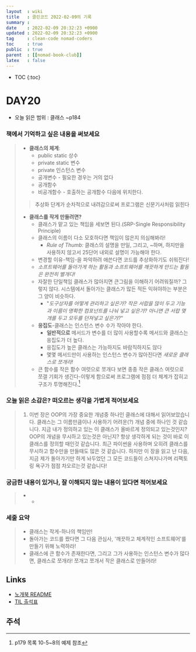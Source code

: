 ```yaml
---
layout  : wiki
title   : 클린코드 2022-02-09의 기록
summary : 
date    : 2022-02-09 20:32:23 +0900
updated : 2022-02-09 20:32:23 +0900
tag     : clean-code nomad-coders
toc     : true
public  : true
parent  : [[nomad-book-club]]
latex   : false
---
```

* TOC
{:toc}

# DAY20
* 오늘 읽은 범위 : 클래스 ~p184

### 책에서 기억하고 싶은 내용을 써보세요
> * **클래스의 체계**:
>     * public static 상수
>     * private static 변수
>     * private 인스턴스 변수
>     * 공개변수 - 필요한 경우는 거의 없다
>     * 공개함수
>     * 비공개함수 - 호출하는 공개함수 다음에 위치한다.
> 
> > 추상화 단계가 순차적으로 내려감으로써 프로그램은 신문기사처럼 읽힌다
> 
> * **클래스를 작게 만들려면?**
>     * 클래스가 맡고 있는 책임을 세보면 된다.(SRP-Single Responsibility Principle)
>     * 클래스의 이름이 다소 모호하다면 책임이 많은지 의심해봐라!
>         * *Rule of Thumb:* 클래스의 설명을 만일, 그리고, ~하며, 하지만을 사용하지 않고서 25단어 내외로 설명이 가능해야 한다.
>     * 변경할 이유-책임-을 파악하려 애쓴다면 코드를 추상화하기도 쉬워진다!
>     * *소프트웨어를 돌아가게 하는 활동과 소프트웨어를 깨끗하게 만드는 활동은 완전히 별개다!*
>     * 자잘한 단일책임 클래스가 많아지면 큰그림을 이해하기 어려워질까? 그렇지 않다. 시스템에서 돌아가는 클래스가 많든 적든 익혀야하는 부분은 그 양이 비슷하다.
>         * "*도구상자를 어떻게 관리하고 싶은가? 작은 서랍을 많이 두고 기능과 이름이 명확한 컴포넌트를 나눠 넣고 싶은가? 아니면 큰 서랍 몇개를 두고 모두를 던져넣고 싶은가?*"
>     * **응집도**-클래스는 인스턴스 변수 수가 작아야 한다.
>         * **일반적으로** 메서드가 변수를 더 많이 사용할수록 메서드와 클래스는 응집도가 더 높다.
>         * 응집도가 높은 클래스는 가능하지도 바람직하지도 않다
>         * 몇몇 메서드만이 사용하는 인스턴스 변수가 많아진다면 *새로운 클래스로 쪼개라!*
>     * 큰 함수를 작은 함수 여럿으로 쪼개다 보면 종종 작은 클래스 여럿으로 쪼갤 기회가 생긴다-이렇게 함으로써 프로그램에 점점 더 체계가 잡히고 구조가 투명해진다.[^PRIME_PRINTER-1]

### 오늘 읽은 소감은? 떠오르는 생각을 가볍게 적어보세요
> 1. 이번 장은 OOP의 가장 중요한 개념중 하나인 클래스에 대해서 읽어보았습니다. 클래스는 그 이름만큼이나 사용하기 어려운(?) 개념 중에 하나인 것 같습니다. 지금 내가 정의하고 있는 이 클래스가 올바르게 정의되고 있는것인지? OOP의 개념을 무시하고 있는것은 아닌지? 항상 생각하게 되는 것이 바로 이 클래스를 정의할 때인것 같습니다. 최근 파이썬을 사용하며 오히려 클래스를 무시하고 함수만을 만들때도 많은 것 같습니다. 하지만 이 장을 읽고 난 다음, 지금 제가 돌아가기만 하게 놔두었던 그 모든 코드들이 스쳐지나가며 리팩토링 욕구가 점점 차오르는것 같습니다!

### 궁금한 내용이 있거나, 잘 이해되지 않는 내용이 있다면 적어보세요
> * -

### 세줄 요약
> * 클래스는 작게-하나의 책임만!
> * 돌아가는 코드를 짰다면 그 다음 관심사, '깨끗하고 체계적인 소프트웨어'를 만들기 위해 노력하라!
> * 클래스에 큰 함수가 존재한다면, 그리고 그가 사용하는 인스턴스 변수가 많다면, 클래스로 쪼개라! 쪼개고 쪼개서 작은 클래스로 만들어라!

## Links
* [노개북 README](https://nomadcoders.oopy.io/readme?utm_source=Nomad_Book_Club%231&utm_campaign=853979327e-EMAIL_CAMPAIGN_2022_01_20_09_04&utm_medium=email&utm_term=0_26f5b50d66-853979327e-357549064)
* [TIL 출석표](https://docs.google.com/spreadsheets/d/1Cy2NOnfFDP6Y1snkd3nL5VidLDmBq8C9696iTwbc_K0/edit#gid=0)

## 주석
[^PRIME_PRINTER-1]: p179 목록 10-5~8의 예제 참조